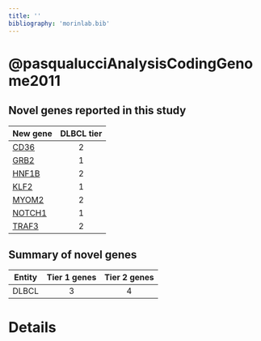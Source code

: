 ```yaml
---
title: ''
bibliography: 'morinlab.bib'
---
```


# @pasqualucciAnalysisCodingGenome2011
## Novel genes reported in this study

|New gene|DLBCL tier|
|:-|:-:|
|[CD36](CD36)|2 |
|[GRB2](GRB2)|1 |
|[HNF1B](HNF1B)|2 |
|[KLF2](KLF2)|1 |
|[MYOM2](MYOM2)|2 |
|[NOTCH1](NOTCH1)|1 |
|[TRAF3](TRAF3)|2 |

## Summary of novel genes

|Entity| Tier 1 genes| Tier 2 genes|
|:-:|:-:|:-:|
|DLBCL|3|4|

# Details

